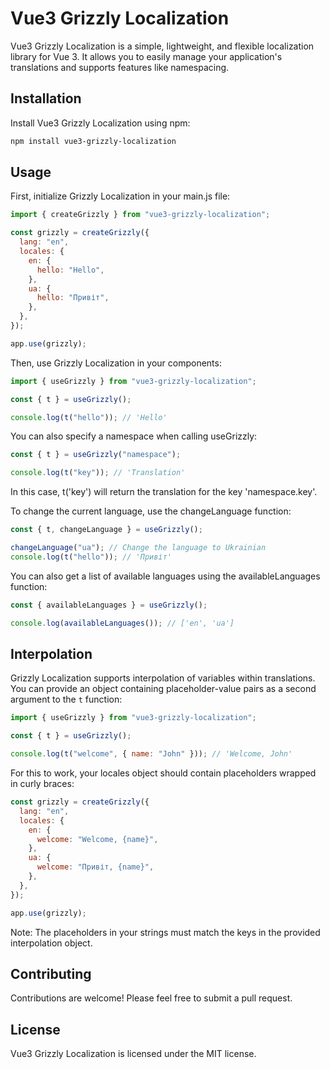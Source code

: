 # Vue3 Grizzly Localization

Vue3 Grizzly Localization is a simple, lightweight, and flexible localization library for Vue 3. It allows you to easily manage your application's translations and supports features like namespacing.

## Installation

Install Vue3 Grizzly Localization using npm:

```bash
npm install vue3-grizzly-localization
```

## Usage

First, initialize Grizzly Localization in your main.js file:

```js
import { createGrizzly } from "vue3-grizzly-localization";

const grizzly = createGrizzly({
  lang: "en",
  locales: {
    en: {
      hello: "Hello",
    },
    ua: {
      hello: "Привіт",
    },
  },
});

app.use(grizzly);
```

Then, use Grizzly Localization in your components:

```js
import { useGrizzly } from "vue3-grizzly-localization";

const { t } = useGrizzly();

console.log(t("hello")); // 'Hello'
```

You can also specify a namespace when calling useGrizzly:

```js
const { t } = useGrizzly("namespace");

console.log(t("key")); // 'Translation'
```

In this case, t('key') will return the translation for the key 'namespace.key'.

To change the current language, use the changeLanguage function:

```js
const { t, changeLanguage } = useGrizzly();

changeLanguage("ua"); // Change the language to Ukrainian
console.log(t("hello")); // 'Привіт'
```

You can also get a list of available languages using the availableLanguages function:

```js
const { availableLanguages } = useGrizzly();

console.log(availableLanguages()); // ['en', 'ua']
```

## Interpolation

Grizzly Localization supports interpolation of variables within translations. You can provide an object containing placeholder-value pairs as a second argument to the `t` function:

```js
import { useGrizzly } from "vue3-grizzly-localization";

const { t } = useGrizzly();

console.log(t("welcome", { name: "John" })); // 'Welcome, John'
```

For this to work, your locales object should contain placeholders wrapped in curly braces:

```js
const grizzly = createGrizzly({
  lang: "en",
  locales: {
    en: {
      welcome: "Welcome, {name}",
    },
    ua: {
      welcome: "Привіт, {name}",
    },
  },
});

app.use(grizzly);
```

Note: The placeholders in your strings must match the keys in the provided interpolation object.

## Contributing

Contributions are welcome! Please feel free to submit a pull request.

## License

Vue3 Grizzly Localization is licensed under the MIT license.
